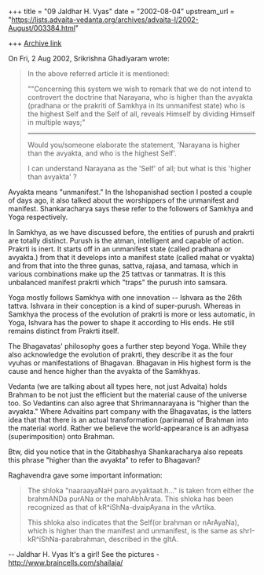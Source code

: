 +++
title = "09 Jaldhar H. Vyas"
date = "2002-08-04"
upstream_url = "https://lists.advaita-vedanta.org/archives/advaita-l/2002-August/003384.html"

+++
[Archive link](https://lists.advaita-vedanta.org/archives/advaita-l/2002-August/003384.html)

On Fri, 2 Aug 2002, Srikrishna Ghadiyaram wrote:

> In the above referred article it is mentioned:
>
> ""Concerning this system we wish to remark that we do not intend to
> controvert the doctrine that Narayana, who is higher than the avyakta
> (pradhana or the prakriti of Samkhya in its unmanifest state) who is
> the highest Self and the Self of all, reveals Himself by dividing Himself
> in multiple ways;"
>
> ***********
>
> Would you/someone elaborate the statement, 'Narayana is higher than the
> avyakta, and who is the highest Self'.
>
> I can understand Narayana as the 'Self' of all; but what is this 'higher
> than avyakta' ?
>

Avyakta means "unmanifest."  In the Ishopanishad section I posted a couple
of days ago, it also talked about the worshippers of the unmanifest and
manifest.  Shankaracharya says these refer to the followers of Samkhya and
Yoga respectively.

In Samkhya, as we have discussed before, the entities of purush and
prakrti are totally distinct.  Purush is the atman, intelligent and
capable of action.  Prakrti is inert.  It starts off in an unmanifest
state (called pradhana or avyakta.) from that it develops into a manifest
state (called mahat or vyakta) and from that into the three gunas, sattva,
rajasa, and tamasa, which in various combinations make up the 25 tattvas
or tanmatras.  It is this unbalanced manifest prakrti which "traps" the
purush into samsara.

Yoga mostly follows Samkhya with one innovation -- Ishvara as the 26th
tattva.  Ishvara in their conception is a kind of super-purush.  Whereas
in Samkhya the process of the evolution of prakrti is more or less
automatic, in Yoga, Ishvara has the power to shape it according to His
ends.  He still remains distinct from Prakrti itself.

The Bhagavatas' philosophy goes a further step beyond Yoga.  While they
also acknowledge the evolution of prakrti, they describe it as the four
vyuhas or manifestations of Bhagavan.  Bhagavan in His highest form is
the cause and hence higher than the avyakta of the Samkhyas.

Vedanta (we are talking about all types here, not just Advaita)  holds
Brahman to be not just the efficient but the material cause of the
universe too.  So Vedantins can also agree that Shrimannarayana
is "higher than the avyakta."  Where Advaitins part company with the
Bhagavatas, is the latters idea that that there is an actual
transformation (parinama) of Brahman into the material world.  Rather we
believe the world-appearance is an adhyasa (superimposition) onto Brahman.

Btw, did you notice that in the Gitabhashya Shankaracharya also repeats
this phrase "higher than the avyakta" to refer to Bhagavan?

Raghavendra gave some important information:

> The shloka "naaraayaNaH paro.avyaktaat.h..." is taken
> from either the brahmANDa purANa or the mahAbhArata.
> This shloka has been recognized as that of
> kR^iShNa-dvaipAyana in the vArtika.
>
> This shloka also indicates that the Self(or brahman or
> nArAyaNa), which is higher than the manifest and
> unmanifest, is the same as shrI-kR^iShNa-parabrahman,
> described in the gItA.

--
Jaldhar H. Vyas <jaldhar at braincells.com>
It's a girl! See the pictures - http://www.braincells.com/shailaja/

